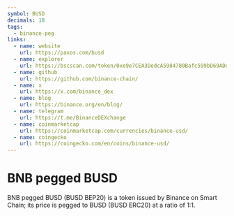 ```yaml
---
symbol: BUSD
decimals: 18
tags:
  - binance-peg
links:
  - name: website
    url: https://paxos.com/busd
  - name: explorer
    url: https://bscscan.com/token/0xe9e7CEA3DedcA5984780Bafc599bD69ADd087D56
  - name: github
    url: https://github.com/binance-chain/
  - name: x
    url: https://x.com/binance_dex
  - name: blog
    url: https://binance.org/en/blog/
  - name: telegram
    url: https://t.me/BinanceDEXchange
  - name: coinmarketcap
    url: https://coinmarketcap.com/currencies/binance-usd/
  - name: coingecko
    url: https://coingecko.com/en/coins/binance-usd/
---
```


# BNB pegged BUSD

BNB pegged BUSD (BUSD BEP20) is a token issued by Binance on Smart Chain; its price is pegged to BUSD (BUSD ERC20) at a ratio of 1:1.
